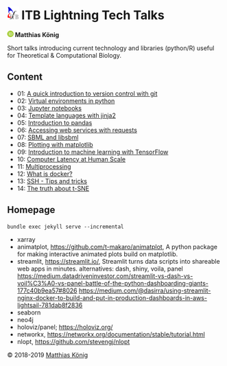 <h1><img src="./img/itblogo.gif" height="30"/> ITB Lightning Tech Talks</h1>
<b><a href="https://orcid.org/0000-0003-1725-179X" title="https://orcid.org/0000-0003-1725-179X"><img src="./img/orcid.png" height="15"/></a> Matthias König</b>

Short talks introducing current technology and libraries (python/R) useful for Theoretical & Computational Biology.

## Content
* 01: [A quick introduction to version control with git](./talks/01_git)
* 02: [Virtual environments in python](./talks/02_virtualenv)
* 03: [Jupyter notebooks](./talks/03_jupyter)
* 04: [Template languages with jinja2](./talks/04_templates)
* 05: [Introduction to pandas](./talks/05_pandas)
* 06: [Accessing web services with requests](./talks/06_requests)
* 07: [SBML and libsbml](./talks/07_libsbml)
* 08: [Plotting with matplotlib](./talks/08_matplotlib)
* 09: [Introduction to machine learning with TensorFlow](./talks/09_tensorflow)
* 10: [Computer Latency at Human Scale](./talks/10_latency)
* 11: [Multiprocessing](./talks/11_multiprocessing)
* 12: [What is docker?](./talks/12_docker)
* 13: [SSH - Tips and tricks](./talks/13_ssh)
* 14: [The truth about t-SNE](./talks/14_tsne)

## Homepage
```
bundle exec jekyll serve --incremental
```

- xarray 
- animatplot, https://github.com/t-makaro/animatplot, A python package for making interactive animated plots build on matplotlib.
- streamlit, https://streamlit.io/, Streamlit turns data scripts into shareable web apps in minutes.
  alternatives: dash, shiny, voila, panel
  https://medium.datadriveninvestor.com/streamlit-vs-dash-vs-voil%C3%A0-vs-panel-battle-of-the-python-dashboarding-giants-177c40b9ea57#8026
  https://medium.com/@dasirra/using-streamlit-nginx-docker-to-build-and-put-in-production-dashboards-in-aws-lightsail-781dab8f2836
- seaborn
- neo4j  
- holoviz/panel; https://holoviz.org/
- networkx, https://networkx.org/documentation/stable/tutorial.html
- nlopt, https://github.com/stevengj/nlopt


&copy; 2018-2019 [Matthias König](https://livermetabolism.com)